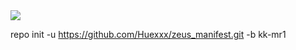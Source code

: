 <img src="https://raw.github.com/Huexxx/zeus_manifest/kk-mr1/Huexxx.png">

repo init -u https://github.com/Huexxx/zeus_manifest.git -b kk-mr1
